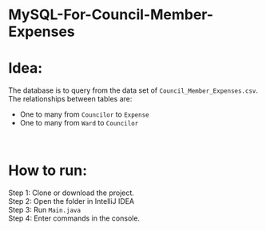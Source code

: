 # MySQL-For-Council-Member-Expenses

# Idea:
The database is to query from the data set of ```Council_Member_Expenses.csv```. 
<br>
The relationships between tables are:
- One to many from ```Councilor``` to ```Expense```
- One to many from ```Ward``` to ```Councilor```
<br>



# How to run:

Step 1: Clone or download the project.
<br>
Step 2: Open the folder in IntelliJ IDEA
<br>
Step 3: Run ```Main.java```
<br>
Step 4: Enter commands in the console.
